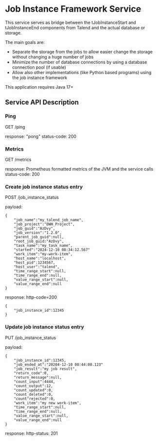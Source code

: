 # Job Instance Framework Service
This service serves as bridge between the tJobInstanceStart and tJobInstanceEnd components from Talend and the actual database or storage.

The main goals are:
* Separate the storage from the jobs to allow easier change the storage without changing a huge number of jobs
* Minimize the number of database connections by using a database connection pool (if usable)
* Allow also other implementations (like Python based programs) using the job instance framework

This application requires Java 17+

## Service API Description

### Ping
GET /ping

response: "pong" 
status-code: 200

### Metrics
GET /metrics

response: Prometheus formatted metrics of the JVM and the service calls
status-code: 200

### Create job instance status entry
POST /job_instance_status

payload:

```
{
	"job_name":"my_talend_job_name",
	"job_project":"DWH_Project",
	"job_guid":"AzDvy",
	"job_version":"1.2.0",
	"parent_job_guid":null,
	"root_job_guid:"AzDvy",
	"task_name":"my_task_name",
	"started":"2024-12-10 08:34:12.567"
	"work_item":"my-work-item",
	"host_name":"localhost",
	"host_pid":1234567,
	"host_user":"talend",
	"time_range_start":null,
	"time_range_end":null,
	"value_range_start":null,
	"value_range_end":null
}
```
response: 
http-code=200

```
{
	"job_instance_id":12345
}
```

### Update job instance status entry
PUT /job_instance_status

payload:

```
{
	"job_instance_id":12345,
	"job_ended_at":"20204-12-10 08:44:00.123"
	"job_result":"my job result",
	"return_code":0,
	"return_message":null,
	"count_input":4444,
	"count_output":12,
	"count_updated":0,
	"count_deleted":0,
	"count"rejected":0,
	"work_item":"my new work-item",
	"time_range_start":null,
	"time_range_end":null,
	"value_range_start":null,
	"value_range_end":null
}
```

response:
http-status: 201